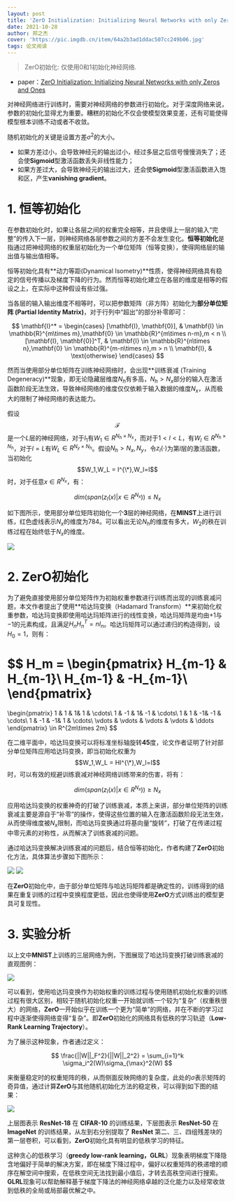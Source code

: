 ```yaml
---
layout: post
title: 'ZerO Initialization: Initializing Neural Networks with only Zeros and Ones'
date: 2021-10-28
author: 郑之杰
cover: 'https://pic.imgdb.cn/item/64a2b3ad1ddac507cc249b06.jpg'
tags: 论文阅读
---
```


> ZerO初始化: 仅使用0和1初始化神经网络.

- paper：[ZerO Initialization: Initializing Neural Networks with only Zeros and Ones](https://arxiv.org/abs/2110.12661)

对神经网络进行训练时，需要对神经网络的参数进行初始化。对于深度网络来说，参数的初始化显得尤为重要。糟糕的初始化不仅会使模型效果变差，还有可能使得模型根本训练不动或者不收敛。

随机初始化的关键是设置方差$σ^2$的大小。
- 如果方差过小，会导致神经元的输出过小，经过多层之后信号慢慢消失了；还会使**Sigmoid**型激活函数丢失非线性能力；
- 如果方差过大，会导致神经元的输出过大，还会使**Sigmoid**型激活函数进入饱和区，产生**vanishing gradient**。

# 1. 恒等初始化

在参数初始化时，如果让各层之间的权重完全相等，并且使得上一层的输入“完整”的传入下一层，则神经网络各层参数之间的方差不会发生变化。**恒等初始化**是指通过把神经网络的权重层初始化为一个单位矩阵（恒等变换），使得网络层的输出值与输出值相等。

恒等初始化具有**动力等距(Dynamical Isometry)**性质，使得神经网络具有稳定的信号传播以及梯度下降的行为。然而恒等初始化建立在各层的维度是相等的假设之上，在实际中这种假设有些过强。

当各层的输入输出维度不相等时，可以把参数矩阵（非方阵）初始化为**部分单位矩阵 (Partial Identity Matrix)**，对于行列中“超出”的部分补零即可：

$$
\mathbf{I}^* = \begin{cases}
[\mathbf{I}, \mathbf{0}], & \mathbf{I} \in \mathbb{R}^{m\times m},\mathbf{0} \in \mathbb{R}^{m\times n-m},m < n \\
[\mathbf{I}, \mathbf{0}]^T, & \mathbf{I} \in \mathbb{R}^{n\times n},\mathbf{0} \in \mathbb{R}^{m-n\times n},m > n \\
\mathbf{I}, & \text{otherwise}
\end{cases}
$$

然而当使用部分单位矩阵在训练神经网络时，会出现**训练衰减 (Training Degeneracy)**现象，即无论隐藏层维度$N_h$有多高，$N_h>N_x$部分的输入在激活函数阶段无法生效，导致神经网络的维度仅仅依赖于输入数据的维度$N_x$，从而极大的限制了神经网络的表达能力。

假设$$\mathcal{F}$$是一个$L$层的神经网络，对于$l_1$有$W_1 \in R^{N_h\times N_x}$，而对于$1<l<L$，有$W_l \in R^{N_h\times N_h}$，对于$l=L$有$W_L \in R^{N_y\times N_h}$。假设$N_h>N_x,N_y$，令$z_l(\cdot)$为第$l$层的激活函数，当初始化$$W_1,W_L = I^{\*},W_l=I$$时，对于任意$x \in R^{N_x}$，有：

$$
dim(span(z_l(x) | x \in R^{N_x})) \leq N_x
$$

如下图所示，使用部分单位矩阵初始化一个**3**层的神经网络，在**MINST**上进行训练，红色虚线表示$N_x$的维度为$784$。可以看出无论$N_h$的维度有多大，$W_2$的秩在训练过程在始终低于$N_x$的维度。

![](https://pic.imgdb.cn/item/64a2c67a1ddac507cc465912.jpg)

# 2. ZerO初始化

为了避免直接使用部分单位矩阵作为初始权重参数进行训练而出现的训练衰减问题，本文作者提出了使用**哈达玛变换（Hadamard Transform）**来初始化权重参数，哈达玛变换即使用哈达玛矩阵进行的线性变换，哈达玛矩阵是均由$+1$与$-1$的元素构成，且满足$H_nH_n^T=nI_n$。哈达玛矩阵可以通过递归的构造得到，设$H_0=1$，则有：

$$
H_m = \begin{pmatrix}
H_{m-1} & H_{m-1}\\
H_{m-1} & -H_{m-1}\\
\end{pmatrix}
=
\begin{pmatrix}
1 & 1 & 1& 1 & \cdots\\
1 & -1 & 1& -1 & \cdots\\
1 & 1 & -1& -1 & \cdots\\
1 & -1 & -1& 1 & \cdots\\
\vdots & \vdots & \vdots & \vdots & \ddots
\end{pmatrix}
\in R^{2m\times 2m}
$$

在二维平面中，哈达玛变换可以将标准坐标轴旋转**45**度，论文作者证明了针对部分单位矩阵应用哈达玛变换，即当初始化权重为$$W_1,W_L = HI^{\*},W_l=I$$时，可以有效的规避训练衰减对神经网络训练带来的伤害，将有：

$$
dim(span(z_l(x) | x \in R^{N_x})) \geq N_x
$$

应用哈达玛变换的权重神奇的打破了训练衰减，本质上来讲，部分单位矩阵的训练衰减主要是源自于“补零”的操作，使得这些位置的输入在激活函数阶段无法生效，从而使得维度被$N_x$限制，而哈达玛变换通过将基向量“旋转”，打破了在传递过程中零元素的对称性，从而解决了训练衰减的问题。

通过哈达玛变换解决训练衰减的问题后，结合恒等初始化，作者构建了**ZerO**初始化方法，具体算法步骤如下图所示：

![](https://pic.imgdb.cn/item/64a2c9761ddac507cc4d059f.jpg)
![](https://pic.imgdb.cn/item/64a2c9a11ddac507cc4d5b08.jpg)

在**ZerO**初始化中，由于部分单位矩阵与哈达玛矩阵都是确定性的，训练得到的结果在重复训练的过程中变换程度更低，因此也使得使用**ZerO**方式训练出的模型更具可复现性。

# 3. 实验分析

以上文中**MNIST**上训练的三层网络为例，下图展现了哈达玛变换打破训练衰减的直观图例：

![](https://pic.imgdb.cn/item/64a2ca621ddac507cc4ecc96.jpg)

可以看到，使用哈达玛变换作为初始权重的训练过程与使用随机初始化权重的训练过程有很大区别，相较于随机初始化权重一开始就训练一个较为“复杂”（权重秩很大）的网络，**ZerO**一开始似乎在训练一个更为“简单”的网络，并在不断的学习过程中逐渐使得网络变得“复杂”。即**ZerO**初始化的网络具有低秩的学习轨迹（**Low-Rank Learning Trajectory**）。

为了展示这种现象，作者通过定义：

$$
\frac{||W||_F^2}{||W||_2^2} = \sum_{i=1}^k \sigma_i^2(W)\sigma_{\max}^2(W)
$$

来衡量稳定时的权重矩阵的秩，从而侧面反映网络的复杂度，此处的$\sigma$表示矩阵的奇异值，通过计算**ZerO**与其他随机初始化方法的稳定秩，可以得到如下图的结果：

![](https://pic.imgdb.cn/item/64a2cbdb1ddac507cc519673.jpg)

上层图表示 **ResNet-18** 在 **CIFAR-10** 的训练结果，下层图表示 **ResNet-50** 在 **ImageNet** 的训练结果，从左到右分别提取了 **ResNet** 第二、三、四组残差块的第一层卷积，可以看到，**ZerO**初始化具有明显的低秩学习的特征。

这种贪心的低秩学习（**greedy low-rank learning，GLRL**）现象表明梯度下降隐含地偏好于简单的解决方案，即在梯度下降过程中，偏好以权重矩阵的秩递增的顺序在解空间中搜索，在低秩空间无法找到最小值后，才转去高秩空间进行搜索。**GLRL**现象可以帮助解释基于梯度下降法的神经网络卓越的泛化能力以及经常收敛到低秩的全局或局部最优解之中。

